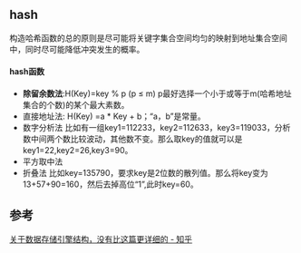 ## hash
构造哈希函数的总的原则是尽可能将关键字集合空间均匀的映射到地址集合空间中，同时尽可能降低冲突发生的概率。
#### hash函数
- **除留余数法**:H(Key)=key % p (p ≤ m)  p最好选择一个小于或等于m(哈希地址集合的个数)的某个最大素数。
- 直接地址法: H(Key) =a * Key + b；“a，b”是常量。
- 数字分析法
比如有一组key1=112233，key2=112633，key3=119033，分析数中间两个数比较波动，其他数不变。那么取key的值就可以是 key1=22,key2=26,key3=90。
- 平方取中法
- 折叠法
比如key=135790，要求key是2位数的散列值。那么将key变为13+57+90=160，然后去掉高位“1”,此时key=60。

## 参考
[关于数据存储引擎结构，没有比这篇更详细的 - 知乎](https://zhuanlan.zhihu.com/p/247953550#:~:text=%E5%85%B3%E4%BA%8E%E6%95%B0%E6%8D%AE%E5%AD%98%E5%82%A8%E5%BC%95%E6%93%8E%E7%BB%93%E6%9E%84%EF%BC%8C%E6%B2%A1%E6%9C%89%E6%AF%94%E8%BF%99%E7%AF%87%E6%9B%B4%E8%AF%A6%E7%BB%86%E7%9A%84)
